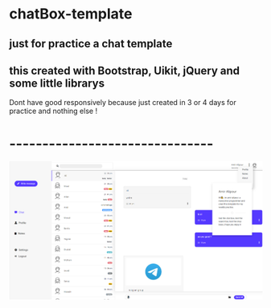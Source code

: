 # chatBox-template
just for practice a chat template
-------------------------------- 
this created with Bootstrap, Uikit, jQuery and some little librarys 
-------------------------------- 
Dont have good responsively because just created in 3 or 4 days for practice and nothing else ! 
# ------------------------------- 
![](images/Screenshot%20(57).png)
